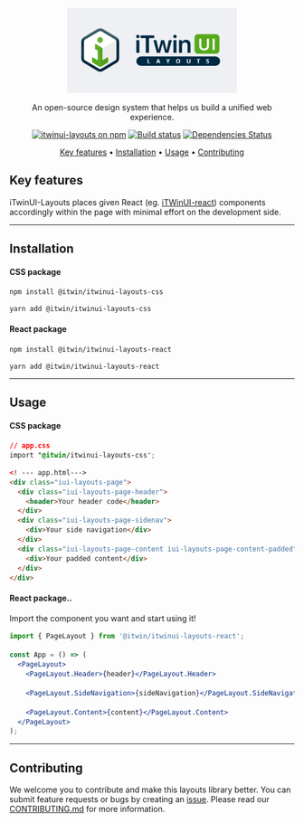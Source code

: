 <p align="center">
  <img src="./demo/src/assets/logo.png" alt="iTwinUI Layouts logo" style="max-width: 300px"/>
</p>

<p align="center">An open-source design system that helps us build a unified web experience.</p>
  
<div align="center">
  
  [![itwinui-layouts on npm](https://img.shields.io/npm/v/@itwin/itwinui-layouts)](https://www.npmjs.com/package/@itwin/itwinui-layouts)
  [![Build status](https://github.com/iTwin/iTwinUI-layouts/actions/workflows/build.yml/badge.svg?branch=main)](https://github.com/iTwin/iTwinUI-layouts/actions/workflows/build.yml?query=branch%3Amain)
  [![Dependencies Status](https://img.shields.io/badge/dependencies-none-brightgreen)](https://www.npmjs.com/package/@itwin/itwinui-layouts?activeTab=dependencies)

</div>

<div align="center">
  
  [Key features](#key-features) • [Installation](#Installation) • [Usage](#Usage) • [Contributing](#contributing)

</div>

## Key features

iTwinUI-Layouts places given React (eg. [iTWinUI-react](https://github.com/iTwin/iTwinUI-react)) components accordingly within the page with minimal effort on the development side.

---

## Installation

#### CSS package

```
npm install @itwin/itwinui-layouts-css
```

```
yarn add @itwin/itwinui-layouts-css
```

#### React package

```
npm install @itwin/itwinui-layouts-react
```

```
yarn add @itwin/itwinui-layouts-react
```

---

## Usage

#### CSS package

```css
// app.css
import "@itwin/itwinui-layouts-css";
```

```html
<! --- app.html--->
<div class="iui-layouts-page">
  <div class="iui-layouts-page-header">
    <header>Your header code</header>
  </div>
  <div class="iui-layouts-page-sidenav">
    <div>Your side navigation</div>
  </div>
  <div class="iui-layouts-page-content iui-layouts-page-content-padded">
    <div>Your padded content</div>
  </div>
</div>
```

#### React package..

Import the component you want and start using it!

```jsx
import { PageLayout } from '@itwin/itwinui-layouts-react';

const App = () => (
  <PageLayout>
    <PageLayout.Header>{header}</PageLayout.Header>

    <PageLayout.SideNavigation>{sideNavigation}</PageLayout.SideNavigation>

    <PageLayout.Content>{content}</PageLayout.Content>
  </PageLayout>
);
```

---

## Contributing

We welcome you to contribute and make this layouts library better. You can submit feature requests or bugs by creating an [issue](https://github.com/iTwin/iTwinUI-layouts/issues).
Please read our [CONTRIBUTING.md](https://github.com/iTwin/iTwinUI-layouts/blob/main/CONTRIBUTING.md) for more information.
